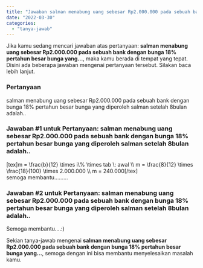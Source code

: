 ```yaml
---
title: "Jawaban salman menabung uang sebesar Rp2.000.000 pada sebuah bank dengan bunga 18% pertahun besar bunga yang..."
date: "2022-03-30"
categories: 
  - "tanya-jawab"
---
```


Jika kamu sedang mencari jawaban atas pertanyaan: **salman menabung uang sebesar Rp2.000.000 pada sebuah bank dengan bunga 18% pertahun besar bunga yang...**, maka kamu berada di tempat yang tepat. Disini ada beberapa jawaban mengenai pertanyaan tersebut. Silakan baca lebih lanjut.

### Pertanyaan

salman menabung uang sebesar Rp2.000.000 pada sebuah bank dengan bunga 18% pertahun besar bunga yang diperoleh salman setelah 8bulan adalah..  

### Jawaban #1 untuk Pertanyaan: salman menabung uang sebesar Rp2.000.000 pada sebuah bank dengan bunga 18% pertahun besar bunga yang diperoleh salman setelah 8bulan adalah..  

\[tex\]m = \\frac{b}{12} \\times i\\% \\times tab \\: awal \\\\ m = \\frac{8}{12} \\times \\frac{18}{100} \\times 2.000.000 \\\\ m = 240.000\[/tex\]  
semoga membantu.........

### Jawaban #2 untuk Pertanyaan: salman menabung uang sebesar Rp2.000.000 pada sebuah bank dengan bunga 18% pertahun besar bunga yang diperoleh salman setelah 8bulan adalah..  

Semoga membantu....:)

Sekian tanya-jawab mengenai **salman menabung uang sebesar Rp2.000.000 pada sebuah bank dengan bunga 18% pertahun besar bunga yang...**, semoga dengan ini bisa membantu menyelesaikan masalah kamu.
